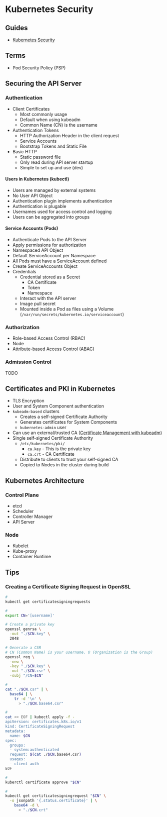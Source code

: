 # Kubernetes Security

<!--
https://app.pluralsight.com/paths/certificate/certified-kubernetes-security-specialist-cks
-->

## Guides

- [Kubernetes Security](https://kubernetes.io/docs/concepts/security/)

## Terms

- Pod Security Policy (PSP)

## Securing the API Server

### Authentication

- Client Certificates
  - Most commonly usage
  - Default when using kubeadm
  - Common Name (CN) is the username
- Authentication Tokens
  - HTTP Authorization Header in the client request
  - Service Accounts
  - Bootstrap Tokens and Static File
- Basic HTTP
  - Static password file
  - Only read during API server startup
  - Simple to set up and use (dev)

<!-- - OpenID Connect -->

#### Users in Kubernetes (kubectl)

- Users are managed by external systems
- No User API Object
- Authentication plugin implements authentication
- Authentication is plugable
- Usernames used for access control and logging
- Users can be aggregated into groups

#### Service Accounts (Pods)

- Authenticate Pods to the API Server
- Apply permissions for authorization
- Namespaced API Object
- Default ServiceAccount per Namespace
- All Pods must have a ServiceAccount defined
- Create ServiceAccounts Object
- Credentials
  - Credential stored as a Secret
    - CA Certificate
    - Token
    - Namespace
  - Interact with the API server
  - Image pull secret
  - Mounted inside a Pod as files using a Volume (`/var/run/secrets/kubernetes.io/serviceaccount`)

### Authorization

- Role-based Access Control (RBAC)
- Node
- Attribute-based Access Control (ABAC)

### Admission Control

TODO

## Certificates and PKI in Kubernetes

- TLS Encryption
- User and System Component authentication
- `kubeadm-based` clusters
  - Creates a self-signed Certificate Authority
  - Generates certificates for System Components
  - `kubernetes-admin` user
- Can use an external/trusted CA ([Certificate Management with kubeadm](https://kubernetes.io/docs/tasks/administer-cluster/kubeadm/kubeadm-certs/))
- Single self-signed Certificate Authority
  - `/etc/kubernetes/pki/`
    - `ca.key` - This is the private key
    - `ca.crt` - CA Certificate
  - Distribute to clients to trust your self-signed CA
  - Copied to Nodes in the cluster during build

## Kubernetes Architecture

### Control Plane

- etcd
- Scheduler
- Controller Manager
- API Server

### Node

- Kubelet
- Kube-proxy
- Container Runtime

## Tips

### Creating a Certificate Signing Request in OpenSSL

```sh
#
kubectl get certificatesigningrequests

#
export CN='[username]'

# Create a private key
openssl genrsa \
  -out "./$CN.key" \
  2048

# Generate a CSR
# CN (Common Name) is your username. O (Organization is the Group)
openssl req \
  -new \
  -key "./$CN.key" \
  -out "./$CN.csr" \
  -subj "/CN=$CN"

#
cat "./$CN.csr" | \
  base64 | \
    tr -d '\n' \
      > "./$CN.base64.csr"

#
cat << EOF | kubectl apply -f -
apiVersion: certificates.k8s.io/v1
kind: CertificateSigningRequest
metadata:
  name: $CN
spec:
  groups:
  - system:authenticated
  request: $(cat ./$CN.base64.csr)
  usages:
  - client auth
EOF

#
kuberctl certificate approve "$CN"

#
kubectl get certificatesigningrequest "$CN" \
  -o jsonpath '{.status.certificate}' | \
    base64 -d \
      > "./$CN.crt"
```
